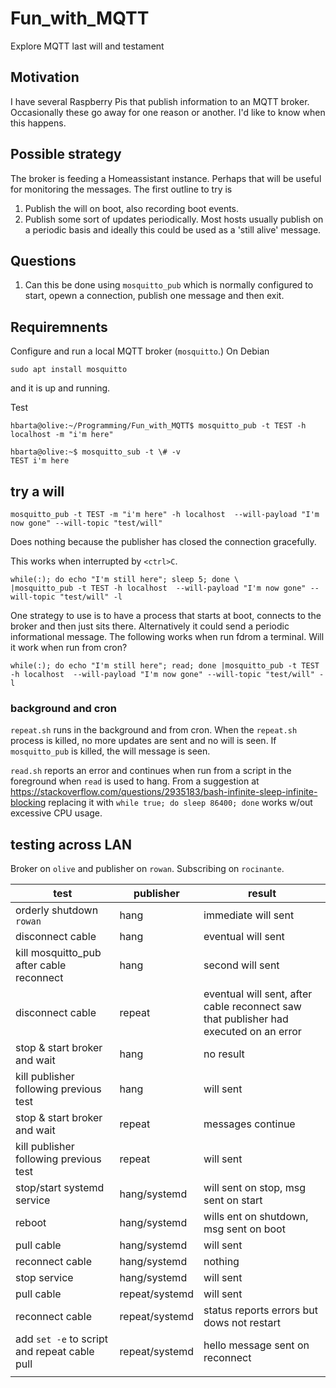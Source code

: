 # Fun_with_MQTT

Explore MQTT last will and testament

## Motivation

I have several Raspberry Pis that publish information to an MQTT broker. Occasionally these go away for one reason or another. I'd like to know when this happens.

## Possible strategy

The broker is feeding a Homeassistant instance. Perhaps that will be useful for monitoring the messages. The first outline to try is

1. Publish the will on boot, also recording boot events.
1. Publish some sort of updates periodically. Most hosts usually publish on a periodic basis and ideally this could be used as a 'still alive' message.

## Questions

1. Can this be done using `mosquitto_pub` which is normally configured to start, opewn a connection, publish one message and then exit.

## Requiremnents

Configure and run a local MQTT broker (`mosquitto`.) On Debian

```text
sudo apt install mosquitto
```

and it is up and running.

Test

```text
hbarta@olive:~/Programming/Fun_with_MQTT$ mosquitto_pub -t TEST -h localhost -m "i'm here"
```

```text
hbarta@olive:~$ mosquitto_sub -t \# -v
TEST i'm here
```

## try a will

```text
mosquitto_pub -t TEST -m "i'm here" -h localhost  --will-payload "I'm now gone" --will-topic "test/will"
```

Does nothing because the publisher has closed the connection gracefully.

This works when interrupted by `<ctrl>C`.

```text
while(:); do echo "I'm still here"; sleep 5; done \
|mosquitto_pub -t TEST -h localhost  --will-payload "I'm now gone" --will-topic "test/will" -l
```

One strategy to use is to have a process that starts at boot, connects to the broker and then just sits there. Alternatively it could send a periodic informational message. The following works when run fdrom a terminal. Will it work when run from cron?

```text
while(:); do echo "I'm still here"; read; done |mosquitto_pub -t TEST -h localhost  --will-payload "I'm now gone" --will-topic "test/will" -l
```

### background and cron

`repeat.sh` runs in the background and from cron. When the `repeat.sh` process is killed, no more updates are sent and no will is seen. If `mosquitto_pub` is killed, the will message is seen.

`read.sh` reports an error and continues when run from a script in the foreground when `read` is used to hang. From a suggestion at <https://stackoverflow.com/questions/2935183/bash-infinite-sleep-infinite-blocking> replacing it with `while true; do sleep 86400; done` works w/out excessive CPU usage.

## testing across LAN

Broker on `olive` and publisher on `rowan`. Subscribing on `rocinante`.

|test|publisher|result|
|---|---|---|
|orderly shutdown `rowan`|hang|immediate will sent|
|disconnect cable|hang|eventual will sent|
|kill mosquitto_pub after cable reconnect|hang|second will sent|
|disconnect cable|repeat|eventual will sent, after cable reconnect saw that publisher had executed on an error|
|stop & start broker and wait|hang|no result|
|kill publisher following previous test|hang|will sent|
|stop & start broker and wait|repeat|messages continue|
|kill publisher following previous test|repeat|will sent|
|stop/start systemd service|hang/systemd|will sent on stop, msg sent on start |
|reboot|hang/systemd|wills ent on shutdown, msg sent on boot|
|pull cable|hang/systemd|will sent|
|reconnect cable|hang/systemd|nothing|
|stop service|hang/systemd|will sent|
|pull cable|repeat/systemd|will sent|
|reconnect cable|repeat/systemd|status reports errors but dows not restart|
|add `set -e` to script and repeat cable pull|repeat/systemd|hello message sent on reconnect|
| | | |
